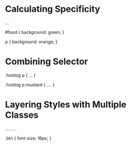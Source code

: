 # Calculating Specificity

<p id="food"> ...</p>

#food {
    background: green;
}

p {
    background: orange;
}

# Combining Selector
<div alss="hotdog">
  <p>
  <p>
  <p class="mustard">
</div>

.hotdog p {
    ...
}

.hotdog p.mustard {
    ....
}

# Layering Styles with Multiple Classes
<a class="btn btn-danger">....</a>
<a class="btn btn-success">....</a>

.btn {
    font-size: 16px;
}



